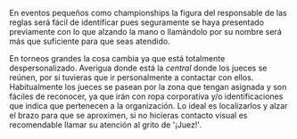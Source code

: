 En eventos pequeños como championships la figura del responsable de las reglas será fácil de identificar pues seguramente se haya presentado previamente con lo que alzando la mano o llamándolo por su nombre será más que suficiente para que seas atendido.

En torneos grandes la cosa cambia ya que está totalmente despersonalizado. Averigua donde está la _central_ donde los jueces se reúnen, por si tuvieras que ir personalmente a contactar con ellos. Habitualmente los jueces se pasean por la zona que tengan asignada y son fáciles de reconocer, ya que irán con ropa corporativa y/o identificaciones que indica que pertenecen a la organización. Lo ideal es localizarlos y alzar el brazo para que se aproximen, si no hicieras contacto visual es recomendable llamar su atención al grito de '¡Juez!'.